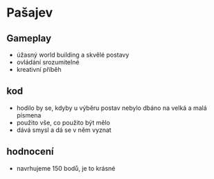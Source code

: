 # Pašajev

## Gameplay
- úžasný world building a skvělé postavy
- ovládání srozumitelné
- kreativní příběh

## kod
- hodilo by se, kdyby u výběru postav nebylo dbáno na velká a malá písmena
- použito vše, co použito být mělo
- dává smysl a dá se v něm vyznat


## hodnocení
- navrhujeme 150 bodů, je to krásné
